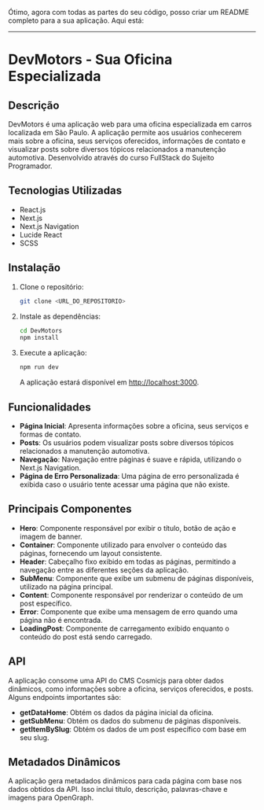 Ótimo, agora com todas as partes do seu código, posso criar um README completo para a sua aplicação. Aqui está:

---

# DevMotors - Sua Oficina Especializada

## Descrição

DevMotors é uma aplicação web para uma oficina especializada em carros localizada em São Paulo. A aplicação permite aos usuários conhecerem mais sobre a oficina, seus serviços oferecidos, informações de contato e visualizar posts sobre diversos tópicos relacionados a manutenção automotiva. Desenvolvido através do curso FullStack do Sujeito Programador.

## Tecnologias Utilizadas

- React.js
- Next.js
- Next.js Navigation
- Lucide React
- SCSS

## Instalação

1. Clone o repositório:

   ```bash
   git clone <URL_DO_REPOSITORIO>
   ```

2. Instale as dependências:

   ```bash
   cd DevMotors
   npm install
   ```

3. Execute a aplicação:

   ```bash
   npm run dev
   ```

   A aplicação estará disponível em [http://localhost:3000](http://localhost:3000).

## Funcionalidades

- **Página Inicial**: Apresenta informações sobre a oficina, seus serviços e formas de contato.
- **Posts**: Os usuários podem visualizar posts sobre diversos tópicos relacionados a manutenção automotiva.
- **Navegação**: Navegação entre páginas é suave e rápida, utilizando o Next.js Navigation.
- **Página de Erro Personalizada**: Uma página de erro personalizada é exibida caso o usuário tente acessar uma página que não existe.

## Principais Componentes

- **Hero**: Componente responsável por exibir o título, botão de ação e imagem de banner.
- **Container**: Componente utilizado para envolver o conteúdo das páginas, fornecendo um layout consistente.
- **Header**: Cabeçalho fixo exibido em todas as páginas, permitindo a navegação entre as diferentes seções da aplicação.
- **SubMenu**: Componente que exibe um submenu de páginas disponíveis, utilizado na página principal.
- **Content**: Componente responsável por renderizar o conteúdo de um post específico.
- **Error**: Componente que exibe uma mensagem de erro quando uma página não é encontrada.
- **LoadingPost**: Componente de carregamento exibido enquanto o conteúdo do post está sendo carregado.

## API

A aplicação consome uma API do CMS Cosmicjs para obter dados dinâmicos, como informações sobre a oficina, serviços oferecidos, e posts. Alguns endpoints importantes são:

- **getDataHome**: Obtém os dados da página inicial da oficina.
- **getSubMenu**: Obtém os dados do submenu de páginas disponíveis.
- **getItemBySlug**: Obtém os dados de um post específico com base em seu slug.

## Metadados Dinâmicos

A aplicação gera metadados dinâmicos para cada página com base nos dados obtidos da API. Isso inclui título, descrição, palavras-chave e imagens para OpenGraph.
